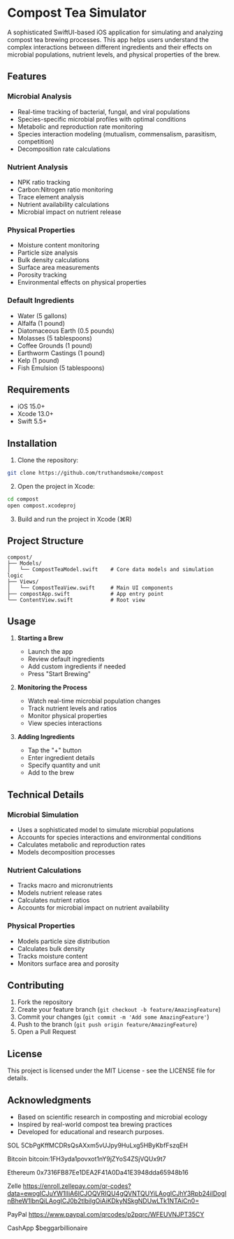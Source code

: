 # Compost Tea Simulator

A sophisticated SwiftUI-based iOS application for simulating and analyzing compost tea brewing processes. This app helps users understand the complex interactions between different ingredients and their effects on microbial populations, nutrient levels, and physical properties of the brew.

## Features

### Microbial Analysis
- Real-time tracking of bacterial, fungal, and viral populations
- Species-specific microbial profiles with optimal conditions
- Metabolic and reproduction rate monitoring
- Species interaction modeling (mutualism, commensalism, parasitism, competition)
- Decomposition rate calculations

### Nutrient Analysis
- NPK ratio tracking
- Carbon:Nitrogen ratio monitoring
- Trace element analysis
- Nutrient availability calculations
- Microbial impact on nutrient release

### Physical Properties
- Moisture content monitoring
- Particle size analysis
- Bulk density calculations
- Surface area measurements
- Porosity tracking
- Environmental effects on physical properties

### Default Ingredients
- Water (5 gallons)
- Alfalfa (1 pound)
- Diatomaceous Earth (0.5 pounds)
- Molasses (5 tablespoons)
- Coffee Grounds (1 pound)
- Earthworm Castings (1 pound)
- Kelp (1 pound)
- Fish Emulsion (5 tablespoons)

## Requirements

- iOS 15.0+
- Xcode 13.0+
- Swift 5.5+

## Installation

1. Clone the repository:
```bash
git clone https://github.com/truthandsmoke/compost
```

2. Open the project in Xcode:
```bash
cd compost
open compost.xcodeproj
```

3. Build and run the project in Xcode (⌘R)

## Project Structure

```
compost/
├── Models/
│   └── CompostTeaModel.swift    # Core data models and simulation logic
├── Views/
│   └── CompostTeaView.swift     # Main UI components
├── compostApp.swift             # App entry point
└── ContentView.swift            # Root view
```

## Usage

1. **Starting a Brew**
   - Launch the app
   - Review default ingredients
   - Add custom ingredients if needed
   - Press "Start Brewing"

2. **Monitoring the Process**
   - Watch real-time microbial population changes
   - Track nutrient levels and ratios
   - Monitor physical properties
   - View species interactions

3. **Adding Ingredients**
   - Tap the "+" button
   - Enter ingredient details
   - Specify quantity and unit
   - Add to the brew

## Technical Details

### Microbial Simulation
- Uses a sophisticated model to simulate microbial populations
- Accounts for species interactions and environmental conditions
- Calculates metabolic and reproduction rates
- Models decomposition processes

### Nutrient Calculations
- Tracks macro and micronutrients
- Models nutrient release rates
- Calculates nutrient ratios
- Accounts for microbial impact on nutrient availability

### Physical Properties
- Models particle size distribution
- Calculates bulk density
- Tracks moisture content
- Monitors surface area and porosity

## Contributing

1. Fork the repository
2. Create your feature branch (`git checkout -b feature/AmazingFeature`)
3. Commit your changes (`git commit -m 'Add some AmazingFeature'`)
4. Push to the branch (`git push origin feature/AmazingFeature`)
5. Open a Pull Request

## License

This project is licensed under the MIT License - see the LICENSE file for details.

## Acknowledgments

- Based on scientific research in composting and microbial ecology
- Inspired by real-world compost tea brewing practices
- Developed for educational and research purposes.

SOL
5CbPgKffMCDRsQsAXxm5vUJpy9HuLxg5HByKbfFszqEH

Bitcoin
bitcoin:1FH3yda1povxot1nY9jZYoS4ZSjVQUx9t7

Ethereum
0x7316FB87Ee1DEA2F41A0Da41E3948dda65948b16

Zelle
https://enroll.zellepay.com/qr-codes?data=ewogICJuYW1lIiA6ICJOQVRIQU4gQVNTQUYiLAogICJhY3Rpb24iIDogInBheW1lbnQiLAogICJ0b2tlbiIgOiAiKDkyNSkgNDUwLTk1NTAiCn0=

PayPal
https://www.paypal.com/qrcodes/p2pqrc/WFEUVNJPT35CY

CashApp
$beggarbillionaire
